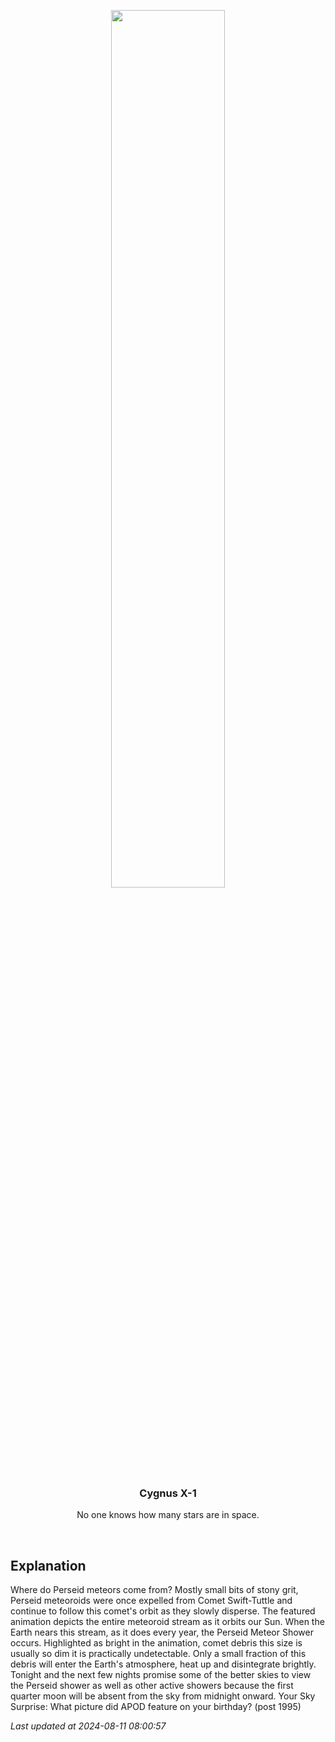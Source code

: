 <p align='center'>
    <img src='https://www.meteorshowers.org/view/perseids' width='60%' />
    <h3 align="center">Cygnus X-1</h3>
    <p align="center">No one knows how many stars are in space.</p>
</p>
<br/>

Explanation
--
Where do Perseid meteors come from? Mostly small bits of stony grit, Perseid meteoroids were once expelled from Comet Swift-Tuttle and continue to follow this comet's orbit as they slowly disperse.  The featured animation depicts the entire meteoroid stream as it orbits our Sun.  When the Earth nears this stream, as it does every year, the Perseid Meteor Shower occurs.  Highlighted as bright in the animation, comet debris this size is usually so dim it is practically undetectable.  Only a small fraction of this debris will enter the Earth's atmosphere, heat up and disintegrate brightly.  Tonight and the next few nights promise some of the better skies to view the Perseid shower as well as other active showers because the first quarter moon will be absent from the sky from midnight onward.   Your Sky Surprise: What picture did APOD feature on your birthday? (post 1995)


*Last updated at 2024-08-11 08:00:57*
